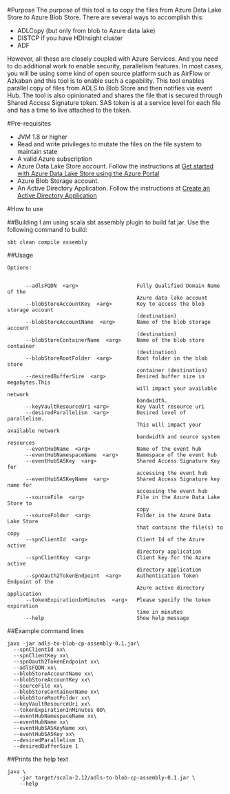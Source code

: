 #Purpose
The purpose of this tool is to copy the files from Azure Data Lake Store to Azure Blob Store. There are several ways to accomplish this:
- ADLCopy (but only from blob to Azure data lake)
- DISTCP if you have HDInsight cluster
- ADF

However, all these are closely coupled with Azure Services. And you need to do additional work to enable security, parallelism features. 
In most cases, you will be using some kind of open source platform such as AirFlow or Azkaban and this tool is to enable such a capability.
This tool enables parallel copy of files from ADLS to Blob Store and then notifies via event Hub. The tool is also opinionated and 
shares the file that is secured through Shared Access Signature token. SAS token is at a service level for each file and has a 
time to live attached to the token. 

#Pre-requisites
- JVM 1.8 or higher
- Read and write privileges to mutate the files on the file system to maintain state
- A valid Azure subscription
- Azure Data Lake Store account. Follow the instructions at [Get started with Azure Data Lake Store using the Azure Portal](https://docs.microsoft.com/en-us/azure/data-lake-store/data-lake-store-get-started-portal)
- Azure Blob Storage account.
- An Active Directory Application. Follow the instructions at [Create an Active Directory Application](https://docs.microsoft.com/en-us/azure/data-lake-store/data-lake-store-authenticate-using-active-directory#create-an-active-directory-application)

#How to use

##Building 
I am using scala sbt assembly plugin to build fat jar. Use the following command to build:
```sbtshell
sbt clean compile assembly
```

##Usage
```sbtshell
Options:


      --adlsFQDN  <arg>                   Fully Qualified Domain Name of the
                                          Azure data lake account
      --blobStoreAccountKey  <arg>        Key to access the blob storage account
                                          (destination)
      --blobStoreAccountName  <arg>       Name of the blob storage account
                                          (destination)
      --blobStoreContainerName  <arg>     Name of the blob store container
                                          (destination)
      --blobStoreRootFolder  <arg>        Root folder in the blob store
                                          container (destination)
      --desiredBufferSize  <arg>          Desired buffer size in megabytes.This
                                          will impact your available network
                                          bandwidth.
      --keyVaultResourceUri <arg>         Key Vault resource uri
      --desiredParallelism  <arg>         Desired level of parallelism.
                                          This will impact your available network
                                          bandwidth and source system resources
      --eventHubName  <arg>               Name of the event hub
      --eventHubNamespaceName  <arg>      Namespace of the event hub
      --eventHubSASKey  <arg>             Shared Access Signature Key for
                                          accessing the event hub
      --eventHubSASKeyName  <arg>         Shared Access Signature key name for
                                          accessing the event hub
      --sourceFile  <arg>                 File in the Azure Data Lake Store to
                                          copy
      --sourceFolder  <arg>               Folder in the Azure Data Lake Store
                                          that contains the file(s) to copy
      --spnClientId  <arg>                Client Id of the Azure active
                                          directory application
      --spnClientKey  <arg>               Client key for the Azure active
                                          directory application
      --spnOauth2TokenEndpoint  <arg>     Authentication Token Endpoint of the
                                          Azure active directory application
      --tokenExpirationInMinutes  <arg>   Please specify the token expiration
                                          time in minutes
      --help                              Show help message
```

##Example command lines
```sbtshell
java -jar adls-to-blob-cp-assembly-0.1.jar\
  --spnClientId xx\
  --spnClientKey xx\
  --spnOauth2TokenEndpoint xx\
  --adlsFQDN xx\
  --blobStoreAccountName xx\
  --blobStoreAccountKey xx\
  --sourceFile xx\
  --blobStoreContainerName xx\
  --blobStoreRootFolder xx\
  --keyVaultResourceUri xx\
  --tokenExpirationInMinutes 00\
  --eventHubNamespaceName xx\
  --eventHubName xx\
  --eventHubSASKeyName xx\
  --eventHubSASKey xx\
  --desiredParallelism 1\
  --desiredBufferSize 1
```

##Prints the help text
```sbtshell
java \ 
    -jar target/scala-2.12/adls-to-blob-cp-assembly-0.1.jar \
    --help
```